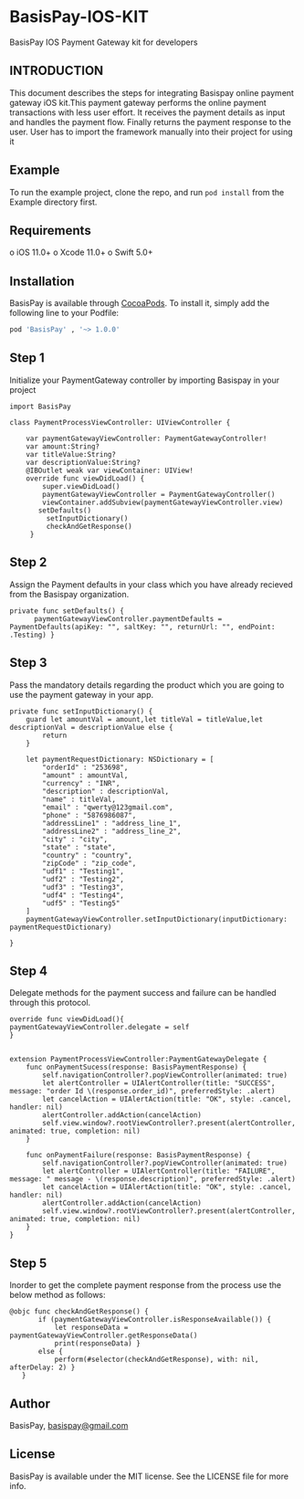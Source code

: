 # BasisPay-IOS-KIT
BasisPay IOS Payment Gateway kit for developers


## INTRODUCTION
This document describes the steps for integrating Basispay online payment gateway iOS kit.This payment gateway performs the online payment transactions with less user effort. It receives the payment details as input and handles the payment flow. Finally returns the payment response to the user. User has to import the framework manually into their project for using it
## Example

To run the example project, clone the repo, and run `pod install` from the Example directory first.

## Requirements
o iOS 11.0+
o Xcode 11.0+ 
o Swift 5.0+

## Installation

BasisPay is available through [CocoaPods](https://cocoapods.org). To install
it, simply add the following line to your Podfile:

```ruby
pod 'BasisPay' , '~> 1.0.0'
```

## Step 1
Initialize your  PaymentGateway controller by importing Basispay in your project

```
import BasisPay

class PaymentProcessViewController: UIViewController {
    
    var paymentGatewayViewController: PaymentGatewayController!
    var amount:String?
    var titleValue:String?
    var descriptionValue:String?
    @IBOutlet weak var viewContainer: UIView!
    override func viewDidLoad() {
        super.viewDidLoad()
        paymentGatewayViewController = PaymentGatewayController()
        viewContainer.addSubview(paymentGatewayViewController.view)
       setDefaults()
         setInputDictionary()
         checkAndGetResponse()
     }
```
## Step 2
Assign the Payment defaults in your class which you have already recieved from the Basispay organization.

```
private func setDefaults() {
      paymentGatewayViewController.paymentDefaults = PaymentDefaults(apiKey: "", saltKey: "", returnUrl: "", endPoint: .Testing) }    

```

## Step 3
Pass the mandatory details regarding the product which you are going to use the payment gateway in your app.

```
private func setInputDictionary() {
    guard let amountVal = amount,let titleVal = titleValue,let descriptionVal = descriptionValue else {
        return
    }
    
    let paymentRequestDictionary: NSDictionary = [
        "orderId" : "253698",
        "amount" : amountVal,
        "currency" : "INR",
        "description" : descriptionVal,
        "name" : titleVal,
        "email" : "qwerty@123gmail.com",
        "phone" : "5876986087",
        "addressLine1" : "address_line_1",
        "addressLine2" : "address_line_2",
        "city" : "city",
        "state" : "state",
        "country" : "country",
        "zipCode" : "zip_code",
        "udf1" : "Testing1",
        "udf2" : "Testing2",
        "udf3" : "Testing3",
        "udf4" : "Testing4",
        "udf5" : "Testing5"
    ]
    paymentGatewayViewController.setInputDictionary(inputDictionary: paymentRequestDictionary)
    
}

```

## Step 4
Delegate methods for the payment success and failure  can be handled through this protocol.

```
override func viewDidLoad(){
paymentGatewayViewController.delegate = self
}


extension PaymentProcessViewController:PaymentGatewayDelegate {
    func onPaymentSucess(response: BasisPaymentResponse) {
        self.navigationController?.popViewController(animated: true)
        let alertController = UIAlertController(title: "SUCCESS", message: "order Id \(response.order_id)", preferredStyle: .alert)
        let cancelAction = UIAlertAction(title: "OK", style: .cancel, handler: nil)
        alertController.addAction(cancelAction)
        self.view.window?.rootViewController?.present(alertController, animated: true, completion: nil)
    }
    
    func onPaymentFailure(response: BasisPaymentResponse) {
        self.navigationController?.popViewController(animated: true)
        let alertController = UIAlertController(title: "FAILURE", message: " message - \(response.description)", preferredStyle: .alert)
        let cancelAction = UIAlertAction(title: "OK", style: .cancel, handler: nil)
        alertController.addAction(cancelAction)
        self.view.window?.rootViewController?.present(alertController, animated: true, completion: nil)
    }
}
```

## Step 5
Inorder to get the complete payment response from the process use the below method as follows:

```
@objc func checkAndGetResponse() {
       if (paymentGatewayViewController.isResponseAvailable()) {
           let responseData = paymentGatewayViewController.getResponseData()
           print(responseData) }
       else {
           perform(#selector(checkAndGetResponse), with: nil, afterDelay: 2) }
   }

```
## Author

BasisPay, basispay@gmail.com

## License

BasisPay is available under the MIT license. See the LICENSE file for more info.
